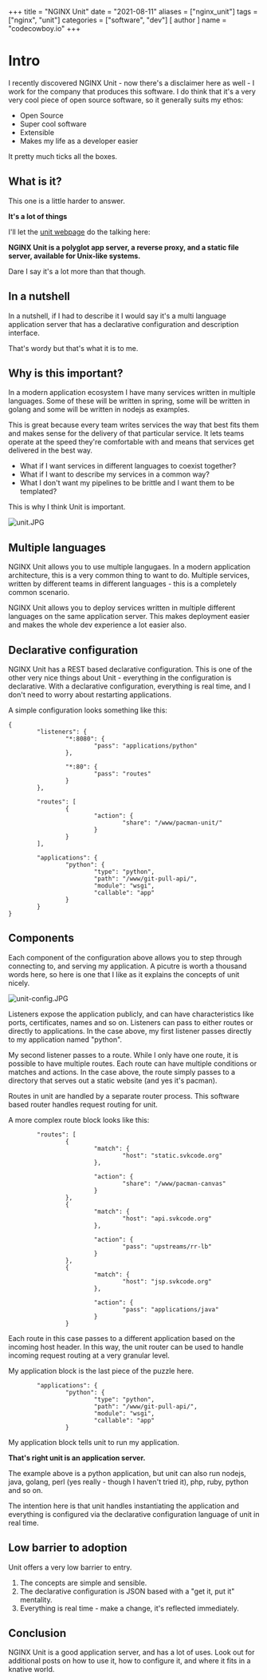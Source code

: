 +++
title = "NGINX Unit"
date = "2021-08-11"
aliases = ["nginx_unit"]
tags = ["nginx", "unit"]
categories = ["software", "dev"]
[ author ]
  name = "codecowboy.io"
+++

# Intro
I recently discovered NGINX Unit - now there's a disclaimer here as well - I work for the company that produces this software. 
I do think that it's a very very cool piece of open source software, so it generally suits my ethos:

- Open Source
- Super cool software
- Extensible
- Makes my life as a developer easier

It pretty much ticks all the boxes.

## What is it?
This one is a little harder to answer. 

**It's a lot of things**

I'll let the [unit webpage](https://unit.nginx.org) do the talking here:

**NGINX Unit is a polyglot app server, a reverse proxy, and a static file server, available for Unix-like systems.**

Dare I say it's a lot more than that though.


## In a nutshell
In a nutshell, if I had to describe it I would say it's a multi language application server that has a declarative configuration and description interface.

That's wordy but that's what it is to me.

## Why is this important?
In a modern application ecosystem I have many services written in multiple languages.
Some of these will be written in spring, some will be written in golang and some will be written in nodejs as examples. 

This is great because every team writes services the way that best fits them and makes sense for the delivery of that particular service. It lets teams operate at the speed they're comfortable with and means that services get delivered in the best way.

- What if I want services in different languages to coexist together? 
- What if I want to describe my services in a common way?
- What I don't want my pipelines to be brittle and I want them to be templated?

This is why I think Unit is important.

![unit.JPG](/images/unit.JPG)

## Multiple languages

NGINX Unit allows you to use multiple langugaes. In a modern application architecture, this is a very common thing to want to do.
Multiple services, written by different teams in different languages - this is a completely common scenario.

NGINX Unit allows you to deploy services written in multiple different languages on the same application server. 
This makes deployment easier and makes the whole dev experience a lot easier also.

## Declarative configuration
NGINX Unit has a REST based declarative configuration.
This is one of the other very nice things about Unit -  everything in the configuration is declarative. With a declarative configuration, everything is real time, and I don't need to worry about restarting applications.

A simple configuration looks something like this:

```
{
        "listeners": {
                "*:8080": {
                        "pass": "applications/python"
                },

                "*:80": {
                        "pass": "routes"
                }
        },

        "routes": [
                {
                        "action": {
                                "share": "/www/pacman-unit/"
                        }
                }
        ],

        "applications": {
                "python": {
                        "type": "python",
                        "path": "/www/git-pull-api/",
                        "module": "wsgi",
                        "callable": "app"
                }
        }
}
```

## Components 

Each component of the configuration above allows you to step through connecting to, and serving my application.
A picutre is worth a thousand words here, so here is one that I like as it explains the concepts of unit nicely.

![unit-config.JPG](/images/unit-config.JPG)

Listeners expose the application publicly, and can have characteristics like ports, certificates, names and so on.
Listeners can pass to either routes or directly to applications. In the case above, my first listener passes directly to my application named "python".

My second listener passes to a route. While I only have one route, it is possible to have multiple routes. Each route can have multiple conditions or matches and actions. In the case above, the route simply passes to a directory that serves out a static website (and yes it's pacman).

Routes in unit are handled by a separate router process. This software based router handles request routing for unit.

A more complex route block looks like this:
```
        "routes": [
                {
                        "match": {
                                "host": "static.svkcode.org"
                        },

                        "action": {
                                "share": "/www/pacman-canvas"
                        }
                },
                {
                        "match": {
                                "host": "api.svkcode.org"
                        },

                        "action": {
                                "pass": "upstreams/rr-lb"
                        }
                },
                {
                        "match": {
                                "host": "jsp.svkcode.org"
                        },

                        "action": {
                                "pass": "applications/java"
                        }
                }
```

Each route in this case passes to a different application based on the incoming host header. In this way, the unit router can be used to handle incoming request routing at a very granular level.


My application block is the last piece of the puzzle here.

```
        "applications": {
                "python": {
                        "type": "python",
                        "path": "/www/git-pull-api/",
                        "module": "wsgi",
                        "callable": "app"
                }
```

My application block tells unit to run my application.

**That's right unit is an application server.**

The example above is a python application, but unit can also run nodejs, java, golang, perl (yes really - though I haven't tried it), php, ruby, python and so on.

The intention here is that unit handles instantiating the application and everything is configured via the declarative configuration language of unit in real time.


## Low barrier to adoption

Unit offers a very low barrier to entry.
1. The concepts are simple and sensible.
2. The declarative configuration is JSON based with a "get it, put it" mentality.
3. Everything is real time - make a change, it's reflected immediately.

## Conclusion
NGINX Unit is a good application server, and has a lot of uses. 
Look out for additional posts on how to use it, how to configure it, and where it fits in a knative world.
